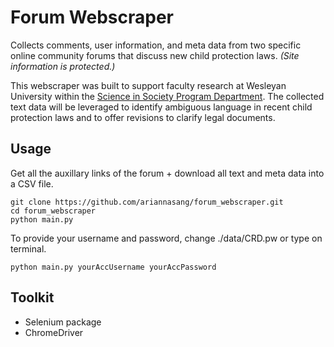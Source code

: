 # Forum Webscraper
Collects comments, user information, and meta data from two specific online community forums that discuss new child protection laws. *(Site information is protected.)*

This webscraper was built to support faculty research at Wesleyan University within the [Science in Society Program Department](https://www.wesleyan.edu/sisp/). The collected text data will be leveraged to identify ambiguous language in recent child protection laws and to offer revisions to clarify legal documents. 


## Usage
Get all the auxillary links of the forum + download all text and meta data into a CSV file. 
```
git clone https://github.com/ariannasang/forum_webscraper.git
cd forum_webscraper
python main.py
```
To provide your username and password, change ./data/CRD.pw or type on terminal.

```
python main.py yourAccUsername yourAccPassword
```


## Toolkit 
* Selenium package 
* ChromeDriver
